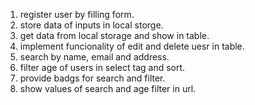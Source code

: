 1. register user by filling form.
2. store data of inputs in local storge.
3. get data from local storage and show in table.
4. implement funcionality of edit and delete uesr in table.
5. search by name, email and address.
6. filter age of users in select tag and sort.
7. provide badgs for search and filter.
8. show values of search and age filter in url.
